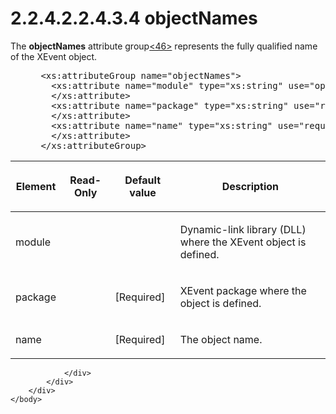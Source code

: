 <html dir="LTR" xmlns:mshelp="http://msdn.microsoft.com/mshelp" xmlns:ddue="http://ddue.schemas.microsoft.com/authoring/2003/5" xmlns:xlink="http://www.w3.org/1999/xlink" xmlns:tool="http://www.microsoft.com/tooltip">
    <head>
        <meta http-equiv="Content-Type" content="text/html; CHARSET=utf-8"></meta>
        <meta name="save" content="history"></meta>
        <title>2.2.4.2.2.4.3.4 objectNames</title>
        <xml>
            <mshelp:toctitle title="2.2.4.2.2.4.3.4 objectNames"></mshelp:toctitle>
            <mshelp:rltitle title="[MS-SSAS]: objectNames"></mshelp:rltitle>
            <mshelp:keyword index="A" term="e724f6e7-873b-4eca-94bd-493ae29e4c49"></mshelp:keyword>
            <mshelp:attr name="DCSext.ContentType" value="open specification"></mshelp:attr>
            <mshelp:attr name="AssetID" value="e724f6e7-873b-4eca-94bd-493ae29e4c49"></mshelp:attr>
            <mshelp:attr name="TopicType" value="kbRef"></mshelp:attr>
            <mshelp:attr name="DCSext.Title" value="[MS-SSAS]: objectNames" />
        </xml>
    </head>
    <body>
        <div id="header">
            <h1 class="heading">2.2.4.2.2.4.3.4 objectNames</h1>
        </div>
        <div id="mainSection">
            <div id="mainBody">
                <div id="allHistory" class="saveHistory"></div>
                <div id="sectionSection0" class="section" name="collapseableSection">
                    

<p>The <b>objectNames</b> attribute group<a id="Appendix_A_Target_46"></a><a href="b9ac4859-2662-44ca-b131-9addd8b953dc.md#Appendix_A_46" aria-label="Product behavior note 46">&lt;46&gt;</a> represents the fully qualified
name of the XEvent object.</p>

<dl>
<dd>
<div><pre> &lt;xs:attributeGroup name=&quot;objectNames&quot;&gt;
   &lt;xs:attribute name=&quot;module&quot; type=&quot;xs:string&quot; use=&quot;optional&quot;&gt;
   &lt;/xs:attribute&gt;
   &lt;xs:attribute name=&quot;package&quot; type=&quot;xs:string&quot; use=&quot;required&quot;&gt;
   &lt;/xs:attribute&gt;
   &lt;xs:attribute name=&quot;name&quot; type=&quot;xs:string&quot; use=&quot;required&quot;&gt;
   &lt;/xs:attribute&gt;
 &lt;/xs:attributeGroup&gt;
</pre></div>
</dd></dl>

<table>
 <thead>
  <tr>
   <th>
   <p>Element</p>
   </th>
   <th>
   <p>Read-Only</p>
   </th>
   <th>
   <p>Default value</p>
   </th>
   <th>
   <p>Description</p>
   </th>
  </tr>
 </thead>
 <tr>
  <td>
  <p>module</p>
  </td>
  <td>
  <p> </p>
  </td>
  <td>
  <p> </p>
  </td>
  <td>
  <p>Dynamic-link library (DLL) where the XEvent object is
  defined.</p>
  </td>
 </tr>
 <tr>
  <td>
  <p>package</p>
  </td>
  <td>
  <p> </p>
  </td>
  <td>
  <p>[Required]</p>
  </td>
  <td>
  <p>XEvent package where the object is defined.</p>
  </td>
 </tr>
 <tr>
  <td>
  <p>name</p>
  </td>
  <td>
  <p> </p>
  </td>
  <td>
  <p>[Required]</p>
  </td>
  <td>
  <p>The object name.</p>
  </td>
 </tr>
</table>

<p> </p>


                </div>
            </div>
        </div>
    </body>
</html>